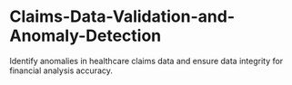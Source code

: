 # Claims-Data-Validation-and-Anomaly-Detection
Identify anomalies in healthcare claims data and ensure data integrity for financial analysis accuracy.
